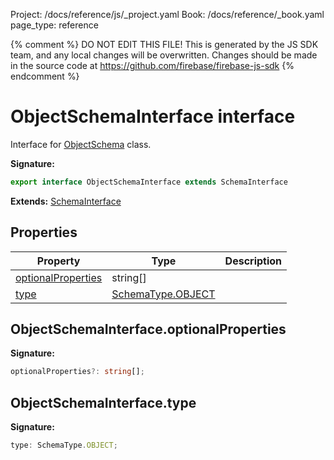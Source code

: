 Project: /docs/reference/js/_project.yaml
Book: /docs/reference/_book.yaml
page_type: reference

{% comment %}
DO NOT EDIT THIS FILE!
This is generated by the JS SDK team, and any local changes will be
overwritten. Changes should be made in the source code at
https://github.com/firebase/firebase-js-sdk
{% endcomment %}

# ObjectSchemaInterface interface
Interface for [ObjectSchema](./vertexai.objectschema.md#objectschema_class) class.

<b>Signature:</b>

```typescript
export interface ObjectSchemaInterface extends SchemaInterface 
```
<b>Extends:</b> [SchemaInterface](./vertexai.schemainterface.md#schemainterface_interface)

## Properties

|  Property | Type | Description |
|  --- | --- | --- |
|  [optionalProperties](./vertexai.objectschemainterface.md#objectschemainterfaceoptionalproperties) | string\[\] |  |
|  [type](./vertexai.objectschemainterface.md#objectschemainterfacetype) | [SchemaType.OBJECT](./vertexai.md#schematypeobject_enummember) |  |

## ObjectSchemaInterface.optionalProperties

<b>Signature:</b>

```typescript
optionalProperties?: string[];
```

## ObjectSchemaInterface.type

<b>Signature:</b>

```typescript
type: SchemaType.OBJECT;
```
